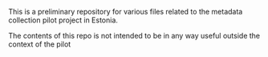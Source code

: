 This is a preliminary repository for various files related to the metadata collection pilot project in Estonia.

The contents of this repo is not intended to be in any way useful outside the context of the pilot

